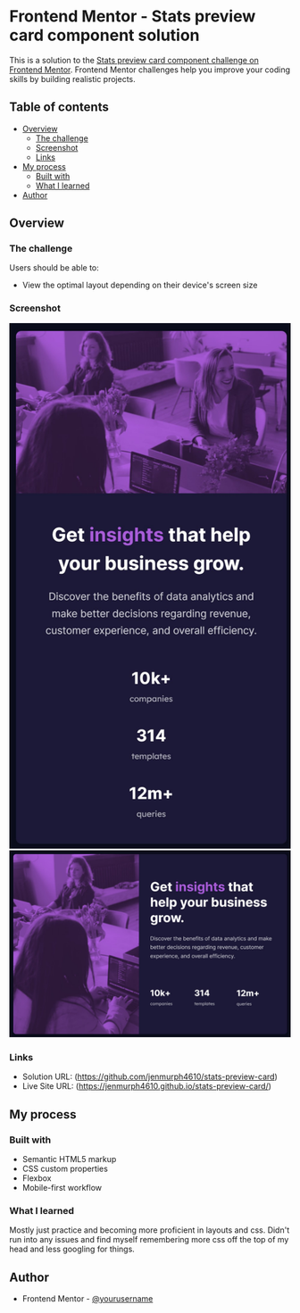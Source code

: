 # Frontend Mentor - Stats preview card component solution

This is a solution to the [Stats preview card component challenge on Frontend Mentor](https://www.frontendmentor.io/challenges/stats-preview-card-component-8JqbgoU62). Frontend Mentor challenges help you improve your coding skills by building realistic projects. 

## Table of contents

- [Overview](#overview)
  - [The challenge](#the-challenge)
  - [Screenshot](#screenshot)
  - [Links](#links)
- [My process](#my-process)
  - [Built with](#built-with)
  - [What I learned](#what-i-learned)
- [Author](#author)


## Overview

### The challenge

Users should be able to:

- View the optimal layout depending on their device's screen size

### Screenshot

![](./images/mobile%20screenshot.jpg)
![](./images/desktop%20screenshot.jpg)


### Links

- Solution URL: (https://github.com/jenmurph4610/stats-preview-card)
- Live Site URL: (https://jenmurph4610.github.io/stats-preview-card/)

## My process

### Built with

- Semantic HTML5 markup
- CSS custom properties
- Flexbox
- Mobile-first workflow


### What I learned

Mostly just practice and becoming more proficient in layouts and css.  Didn't run into any issues and find myself remembering more css off the top of my head and less googling for things.

## Author

- Frontend Mentor - [@yourusername](https://www.frontendmentor.io/profile/yourusername)
